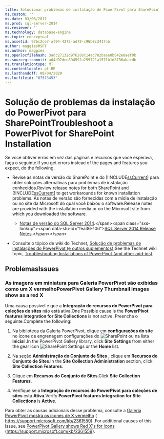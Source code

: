 ```yaml
---
title: Solucionar problemas de instalação de PowerPivot para SharePoint | Microsoft Docs
ms.custom: ''
ms.date: 03/06/2017
ms.prod: sql-server-2014
ms.reviewer: ''
ms.technology: database-engine
ms.topic: conceptual
ms.assetid: 97bc2ce7-af04-4372-ad79-c96b8c3417ab
author: maggiesMSFT
ms.author: maggies
ms.openlocfilehash: 3adc27132d976288c14ac702baae0b842e8aef0b
ms.sourcegitcommit: ad4d92dce894592a259721a1571b1d8736abacdb
ms.translationtype: MT
ms.contentlocale: pt-BR
ms.lasthandoff: 08/04/2020
ms.locfileid: "87573453"
---
```

# <a name="troubleshoot-a-powerpivot-for-sharepoint-installation"></a><span data-ttu-id="fea36-102">Solução de problemas da instalação do PowerPivot para SharePoint</span><span class="sxs-lookup"><span data-stu-id="fea36-102">Troubleshoot a PowerPivot for SharePoint Installation</span></span>
  <span data-ttu-id="fea36-103">Se você obtiver erros em vez das páginas e recursos que você esperava, faça o seguinte.</span><span class="sxs-lookup"><span data-stu-id="fea36-103">If you get errors instead of the pages and features you expect, do the following.</span></span>  
  
-   <span data-ttu-id="fea36-104">Revise as notas de versão do SharePoint e do [!INCLUDE[ssCurrent](../../includes/sscurrent-md.md)] para obter soluções alternativas para problemas de instalação conhecidos.</span><span class="sxs-lookup"><span data-stu-id="fea36-104">Review release notes for both SharePoint and [!INCLUDE[ssCurrent](../../includes/sscurrent-md.md)] to get workarounds for known installation problems.</span></span> <span data-ttu-id="fea36-105">As notas de versão são fornecidas com a mídia de instalação ou no site da Microsoft do qual você baixou o software.</span><span class="sxs-lookup"><span data-stu-id="fea36-105">Release notes are provided with the installation media or on the Microsoft site from which you downloaded the software.</span></span>  
  
    -   <span data-ttu-id="fea36-106">[Notas de versão do SQL Server 2014](https://technet.microsoft.com/library/dn169381\(v=sql.15\).aspx).</span><span class="sxs-lookup"><span data-stu-id="fea36-106">[SQL Server 2014 Release Notes](https://technet.microsoft.com/library/dn169381\(v=sql.15\).aspx).</span></span>  
  
-   <span data-ttu-id="fea36-107">Consulte o tópico de wiki do Technet, [Solução de problemas de instalações do PowerPivot (e outros suplementos)](https://social.technet.microsoft.com/wiki/contents/articles/13737.troubleshooting-installations-of-powerpivot-and-other-add-ins.aspx).</span><span class="sxs-lookup"><span data-stu-id="fea36-107">See the Technet wiki topic, [Troubleshooting Installations of PowerPivot (and other add-ins)](https://social.technet.microsoft.com/wiki/contents/articles/13737.troubleshooting-installations-of-powerpivot-and-other-add-ins.aspx).</span></span>  
  
## <a name="issues"></a><span data-ttu-id="fea36-108">Problemas</span><span class="sxs-lookup"><span data-stu-id="fea36-108">Issues</span></span>  
  
### <a name="powerpivot-gallery-thumbnail-images-show-as-a-red-x"></a><span data-ttu-id="fea36-109">As imagens em miniatura para Galeria PowerPivot são exibidas como um X vermelho</span><span class="sxs-lookup"><span data-stu-id="fea36-109">PowerPivot Gallery Thumbnail images show as a red X</span></span>  
 <span data-ttu-id="fea36-110">Uma causa possível é que a **Integração de recursos do PowerPivot para coleções de sites** não está ativa.</span><span class="sxs-lookup"><span data-stu-id="fea36-110">One Possible cause is the **PowerPivot features Integration for Site Collections** is not active.</span></span> <span data-ttu-id="fea36-111">Preencha o seguinte:</span><span class="sxs-lookup"><span data-stu-id="fea36-111">Complete the following:</span></span>  
  
1.  <span data-ttu-id="fea36-112">Na biblioteca da Galeria PowerPivot, clique em **configurações do site** no ícone de engrenagem configurações do ![SharePoint](https://docs.microsoft.com/analysis-services/analysis-services/media/as-sharepoint2013-settings-gear.gif "Configurações do SharePoint") ou na lista **inicial** .</span><span class="sxs-lookup"><span data-stu-id="fea36-112">In the PowerPivot Gallery library, click **Site Settings** from either the gear icon ![SharePoint Settings](https://docs.microsoft.com/analysis-services/analysis-services/media/as-sharepoint2013-settings-gear.gif "SharePoint Settings") or the **Home** list.</span></span>  
  
2.  <span data-ttu-id="fea36-113">Na seção **Administração do Conjunto de Sites** , clique em **Recursos do Conjunto de Sites**.</span><span class="sxs-lookup"><span data-stu-id="fea36-113">In the **Site Collection Administration** section, click **Site Collection Features**.</span></span>  
  
3.  <span data-ttu-id="fea36-114">Clique em **Recursos do Conjunto de Sites**.</span><span class="sxs-lookup"><span data-stu-id="fea36-114">Click **Site Collection Features**.</span></span>  
  
4.  <span data-ttu-id="fea36-115">Verifique se a **Integração de recursos do PowerPivot para coleções de sites** está **Ativa**.</span><span class="sxs-lookup"><span data-stu-id="fea36-115">Verify **PowerPivot features Integration for Site Collections** is **Active**.</span></span>  
  
 <span data-ttu-id="fea36-116">Para obter as causas adicionais desse problema, consulte a [Galeria PowerPivot mostra os ícones de X vermelho](https://support.microsoft.com/kb/2361559) ( https://support.microsoft.com/kb/2361559) .</span><span class="sxs-lookup"><span data-stu-id="fea36-116">For additional causes of this issue, see [PowerPivot Gallery shows Red X's for Icons](https://support.microsoft.com/kb/2361559) (https://support.microsoft.com/kb/2361559).</span></span>  
  
  
